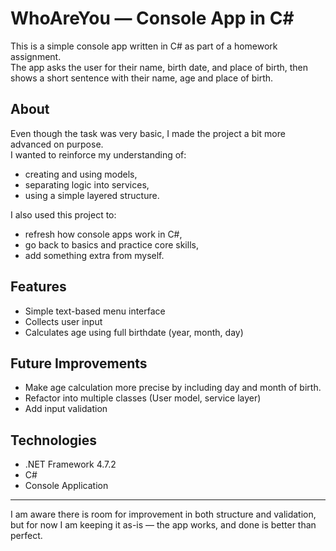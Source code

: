 # WhoAreYou — Console App in C#

This is a simple console app written in C# as part of a homework assignment.  
The app asks the user for their name, birth date, and place of birth, then shows a short sentence with their name, age and place of birth.

## About

Even though the task was very basic, I made the project a bit more advanced on purpose.  
I wanted to reinforce my understanding of:
- creating and using models,
- separating logic into services,
- using a simple layered structure.

I also used this project to:
- refresh how console apps work in C#,
- go back to basics and practice core skills,
- add something extra from myself.

## Features

- Simple text-based menu interface
- Collects user input
- Calculates age using full birthdate (year, month, day)

## Future Improvements

- Make age calculation more precise by including day and month of birth.
- Refactor into multiple classes (User model, service layer)
- Add input validation

## Technologies

- .NET Framework 4.7.2
- C#
- Console Application

---

I am aware there is room for improvement in both structure and validation, but for now I am keeping it as-is — the app works, and done is better than perfect.

